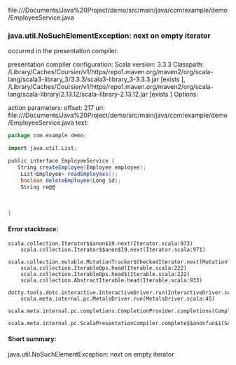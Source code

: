 file://<HOME>/Documents/Java%20Project/demo/src/main/java/com/example/demo/EmployeeService.java
### java.util.NoSuchElementException: next on empty iterator

occurred in the presentation compiler.

presentation compiler configuration:
Scala version: 3.3.3
Classpath:
<HOME>/Library/Caches/Coursier/v1/https/repo1.maven.org/maven2/org/scala-lang/scala3-library_3/3.3.3/scala3-library_3-3.3.3.jar [exists ], <HOME>/Library/Caches/Coursier/v1/https/repo1.maven.org/maven2/org/scala-lang/scala-library/2.13.12/scala-library-2.13.12.jar [exists ]
Options:



action parameters:
offset: 217
uri: file://<HOME>/Documents/Java%20Project/demo/src/main/java/com/example/demo/EmployeeService.java
text:
```scala
package com.example.demo;

import java.util.List;

public interface EmployeeService {
   String createEmployee(Employee employee);
    List<Employee> readEmployees();
    boolean deleteEmployee(Long id);
    String re@@
    
    
    
}
```



#### Error stacktrace:

```
scala.collection.Iterator$$anon$19.next(Iterator.scala:973)
	scala.collection.Iterator$$anon$19.next(Iterator.scala:971)
	scala.collection.mutable.MutationTracker$CheckedIterator.next(MutationTracker.scala:76)
	scala.collection.IterableOps.head(Iterable.scala:222)
	scala.collection.IterableOps.head$(Iterable.scala:222)
	scala.collection.AbstractIterable.head(Iterable.scala:933)
	dotty.tools.dotc.interactive.InteractiveDriver.run(InteractiveDriver.scala:168)
	scala.meta.internal.pc.MetalsDriver.run(MetalsDriver.scala:45)
	scala.meta.internal.pc.completions.CompletionProvider.completions(CompletionProvider.scala:46)
	scala.meta.internal.pc.ScalaPresentationCompiler.complete$$anonfun$1(ScalaPresentationCompiler.scala:148)
```
#### Short summary: 

java.util.NoSuchElementException: next on empty iterator